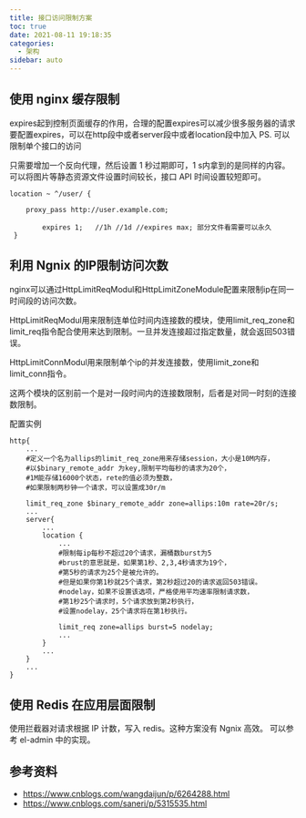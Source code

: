 ```yaml
---
title: 接口访问限制方案
toc: true
date: 2021-08-11 19:18:35
categories:
  - 架构
sidebar: auto
---
```


## 使用 nginx 缓存限制


expires起到控制页面缓存的作用，合理的配置expires可以减少很多服务器的请求
要配置expires，可以在http段中或者server段中或者location段中加入
PS. 可以限制单个接口的访问


只需要增加一个反向代理，然后设置 1 秒过期即可，1 s内拿到的是同样的内容。可以将图片等静态资源文件设置时间较长，接口 API 时间设置较短即可。

```
location ~ ^/user/ {

  	proxy_pass http://user.example.com;

    	expires 1;   //1h //1d //expires max; 部分文件看需要可以永久
 }

```

## 利用 Ngnix 的IP限制访问次数

nginx可以通过HttpLimitReqModul和HttpLimitZoneModule配置来限制ip在同一时间段的访问次数。

HttpLimitReqModul用来限制连单位时间内连接数的模块，使用limit_req_zone和limit_req指令配合使用来达到限制。一旦并发连接超过指定数量，就会返回503错误。

HttpLimitConnModul用来限制单个ip的并发连接数，使用limit_zone和limit_conn指令。

这两个模块的区别前一个是对一段时间内的连接数限制，后者是对同一时刻的连接数限制。

配置实例

```
http{
    ...
    #定义一个名为allips的limit_req_zone用来存储session，大小是10M内存，
    #以$binary_remote_addr 为key,限制平均每秒的请求为20个，
    #1M能存储16000个状态，rete的值必须为整数，
    #如果限制两秒钟一个请求，可以设置成30r/m
     
    limit_req_zone $binary_remote_addr zone=allips:10m rate=20r/s;
    ...
    server{
        ...
        location {
            ...
            #限制每ip每秒不超过20个请求，漏桶数burst为5
            #brust的意思就是，如果第1秒、2,3,4秒请求为19个，
            #第5秒的请求为25个是被允许的。
            #但是如果你第1秒就25个请求，第2秒超过20的请求返回503错误。
            #nodelay，如果不设置该选项，严格使用平均速率限制请求数，
            #第1秒25个请求时，5个请求放到第2秒执行，
            #设置nodelay，25个请求将在第1秒执行。
             
            limit_req zone=allips burst=5 nodelay;
            ...
        }
        ...
    }
    ...
}
```

## 使用 Redis 在应用层面限制


使用拦截器对请求根据 IP 计数，写入 redis。这种方案没有 Ngnix 高效。
可以参考 el-admin 中的实现。

## 参考资料

- https://www.cnblogs.com/wangdaijun/p/6264288.html
- https://www.cnblogs.com/saneri/p/5315535.html
